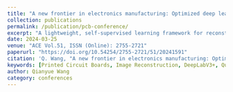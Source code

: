 ```yaml
---
title: "A new frontier in electronics manufacturing: Optimized deep learning techniques for PCB image reconstruction"
collection: publications
permalink: /publication/pcb-conference/
excerpt: "A lightweight, self-supervised learning framework for reconstructing encoded or blurred PCB images using DeepLabV3+ and quantization strategies."
date: 2024-03-25
venue: "ACE Vol.51, ISSN (Online): 2755-2721"
paperurl: "https://doi.org/10.54254/2755-2721/51/20241591"
citation: 'Q. Wang, "A new frontier in electronics manufacturing: Optimized deep learning techniques for PCB image reconstruction," ACE, vol. 51, 2024, doi: 10.54254/2755-2721/51/20241591.'
keywords: [Printed Circuit Boards, Image Reconstruction, DeepLabV3+, Quantization, Lightweight Model]
author: Qianyue Wang
category: conferences
---
```


